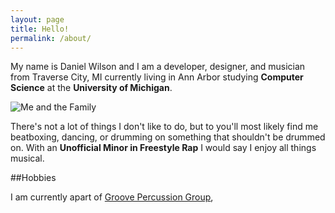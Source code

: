 ```yaml
---
layout: page
title: Hello!
permalink: /about/
---
```



My name is Daniel Wilson and I am a developer, designer, and musician from Traverse City, MI currently living in Ann Arbor studying **Computer Science** at the **University of Michigan**.

![Me and the Family]()

There's not a lot of things I don't like to do, but to you'll most likely find me beatboxing, dancing, or drumming on something that shouldn't be drummed on. With an **Unofficial Minor in Freestyle Rap** I would say I enjoy all things musical.

##Hobbies

I am currently apart of [Groove Percussion Group](http://umuac.org/groove/), 
